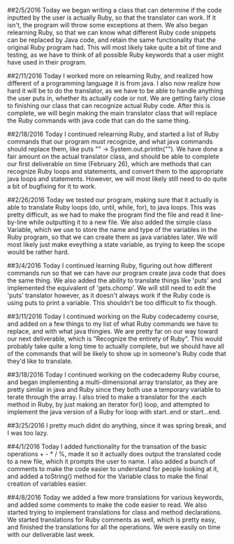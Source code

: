 ##2/5/2016
Today we began writing a class that can determine if the code inputted by the user is actually Ruby, so that the translator can work.
If it isn't, the program will throw some exceptions at them. We also began relearning Ruby, so that we can know what different Ruby
code snippets can be replaced by Java code, and retain the same functionality that the original Ruby program had. This will most
likely take quite a bit of time and testing, as we have to think of all possible Ruby keywords that a user might have used in their
program.

##2/11/2016
Today I worked more on relearning Ruby, and realized how different of a programming language it is from java. I also now realize how
hard it will be to do the translator, as we have to be able to handle anything the user puts in, whether its actually code or not. We
are getting fairly close to finishing our class that can recognize actual Ruby code. After this is complete, we will begin making the
main translator class that will replace the Ruby commands with java code that can do the same thing.

##2/18/2016
Today I continued relearning Ruby, and started a list of Ruby commands that our program must recognize, and what java commands should
replace them, like puts "" -> System.out.println(""). We have done a fair amount on the actual translator class, and should be able
to complete our first deliverable on time (February 26), which are methods that can recognize Ruby loops and statements, and convert
them to the appropriate java loops and statements. However, we will most likely still need to do quite a bit of bugfixing for it to
work.

##2/26/2016
Today we tested our program, making sure that it actually is able to translate Ruby loops (do, until, while, for), to java loops. This
was pretty difficult, as we had to make the program find the file and read it line-by-line while outputting it to a new file. We also
added the simple class Variable, which we use to store the name and type of the variables in the Ruby program, so that we can create
them as java variables later. We will most likely just make eveything a state variable, as trying to keep the scope would be rather
hard.

##3/4/2016
Today I continued learning Ruby, figuring out how different commands run so that we can have our program create java code that does
the same thing. We also added the ability to translate things like 'puts' and implemented the equivalent of 'gets.chomp'. We will
still need to edit the 'puts' translator however, as it doesn't always work if the Ruby code is using puts to print a variable. This
shouldn't be too difficult to fix though.

##3/11/2016
Today I continued working on the Ruby codecademy course, and added on a few things to my list of what Ruby commands we have to
replace, and with what java thingies. We are pretty far on our way toward our next deliverable, which is "Recognize the entirety of
Ruby". This would probably take quite a long time to actually complete, but we should have all of the commands that will be likely to
show up in someone's Ruby code that they'd like to translate.

##3/18/2016
Today I continued working on the codecademy Ruby course, and began implementing a multi-dimensional array translator, as they are
pretty similar in java and Ruby since they both use a temporary variable to terate through the array. I also tried to make a
translator for the .each method in Ruby, by just making an iterator for() loop, and attempted to implement the java version of a Ruby
for loop with start..end or start...end.

##3/25/2016
I pretty much didnt do anything, since it was spring break, and I was too lazy.

##4/1/2016
Today I added functionality for the transation of the basic operations + - * / %, made it so it actually does output the translated
code to a new file, which it prompts the user to name. I also added a bunch of comments to make the code easier to understand for
people looking at it, and added a toString() method for the Variable class to make the final creation of variables easier.

##4/8/2016
Today we added a few more translations for various keywords, and added some comments to make the code easier to read. We also started
trying to implement translations for class and method declarations. We started translations for Ruby comments as well, which is pretty
easy, and finished the translations for all the operations. We were easily on time with our deliverable last week.
